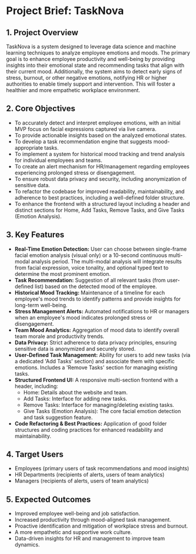 # Project Brief: TaskNova

## 1. Project Overview

TaskNova is a system designed to leverage data science and machine learning techniques to analyze employee emotions and moods. The primary goal is to enhance employee productivity and well-being by providing insights into their emotional state and recommending tasks that align with their current mood. Additionally, the system aims to detect early signs of stress, burnout, or other negative emotions, notifying HR or higher authorities to enable timely support and intervention. This will foster a healthier and more empathetic workplace environment.

## 2. Core Objectives

- To accurately detect and interpret employee emotions, with an initial MVP focus on facial expressions captured via live camera.
- To provide actionable insights based on the analyzed emotional states.
- To develop a task recommendation engine that suggests mood-appropriate tasks.
- To implement a system for historical mood tracking and trend analysis for individual employees and teams.
- To create an alert mechanism for HR/management regarding employees experiencing prolonged stress or disengagement.
- To ensure robust data privacy and security, including anonymization of sensitive data.
- To refactor the codebase for improved readability, maintainability, and adherence to best practices, including a well-defined folder structure.
- To enhance the frontend with a structured layout including a header and distinct sections for Home, Add Tasks, Remove Tasks, and Give Tasks (Emotion Analysis).

## 3. Key Features

- **Real-Time Emotion Detection:** User can choose between single-frame facial emotion analysis (visual only) or a 10-second continuous multi-modal analysis period. The multi-modal analysis will integrate results from facial expression, voice tonality, and optional typed text to determine the most prominent emotion.
- **Task Recommendation:** Suggestion of all relevant tasks (from user-defined list) based on the detected mood of the employee.
- **Historical Mood Tracking:** Maintenance of a timeline for each employee's mood trends to identify patterns and provide insights for long-term well-being.
- **Stress Management Alerts:** Automated notifications to HR or managers when an employee's mood indicates prolonged stress or disengagement.
- **Team Mood Analytics:** Aggregation of mood data to identify overall team morale and productivity trends.
- **Data Privacy:** Strict adherence to data privacy principles, ensuring sensitive data is anonymized and securely stored.
- **User-Defined Task Management:** Ability for users to add new tasks (via a dedicated 'Add Tasks' section) and associate them with specific emotions. Includes a 'Remove Tasks' section for managing existing tasks.
- **Structured Frontend UI:** A responsive multi-section frontend with a header, including:
    - Home: Details about the website and team.
    - Add Tasks: Interface for adding new tasks.
    - Remove Tasks: Interface for managing/deleting existing tasks.
    - Give Tasks (Emotion Analysis): The core facial emotion detection and task suggestion feature.
- **Code Refactoring & Best Practices:** Application of good folder structures and coding practices for enhanced readability and maintainability.

## 4. Target Users

- Employees (primary users of task recommendations and mood insights)
- HR Departments (recipients of alerts, users of team analytics)
- Managers (recipients of alerts, users of team analytics)

## 5. Expected Outcomes

- Improved employee well-being and job satisfaction.
- Increased productivity through mood-aligned task management.
- Proactive identification and mitigation of workplace stress and burnout.
- A more empathetic and supportive work culture.
- Data-driven insights for HR and management to improve team dynamics.